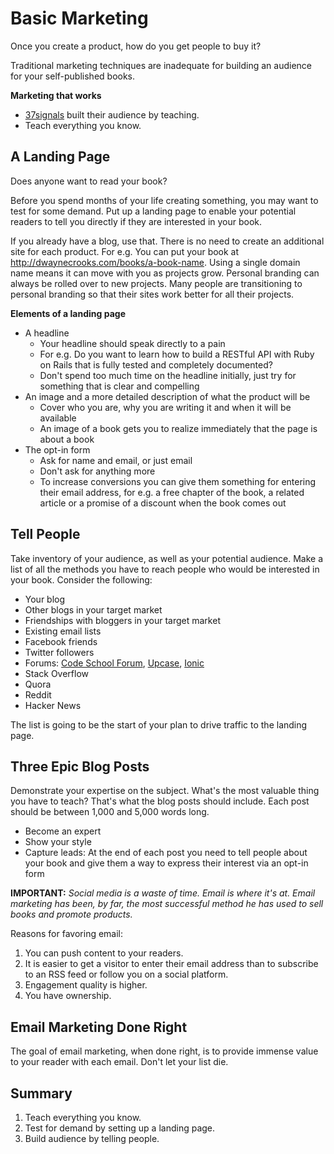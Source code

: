 # Basic Marketing

Once you create a product, how do you get people to buy it?

Traditional marketing techniques are inadequate for building an audience for your self-published books.

**Marketing that works**

- [37signals](https://signalvnoise.com/) built their audience by teaching.
- Teach everything you know.

## A Landing Page

Does anyone want to read your book?

Before you spend months of your life creating something, you may want to test for some demand. Put up a landing page to enable your potential readers to tell you directly if they are interested in your book.

If you already have a blog, use that. There is no need to create an additional site for each product. For e.g. You can put your book at http://dwaynecrooks.com/books/a-book-name. Using a single domain name means it can move with you as projects grow. Personal branding can always be rolled over to new projects. Many people are transitioning to personal branding so that their sites work better for all their projects.

**Elements of a landing page**

- A headline
  - Your headline should speak directly to a pain
  - For e.g. Do you want to learn how to build a RESTful API with Ruby on Rails that is fully tested and completely documented?
  - Don't spend too much time on the headline initially, just try for something that is clear and compelling
- An image and a more detailed description of what the product will be
  - Cover who you are, why you are writing it and when it will be available
  - An image of a book gets you to realize immediately that the page is about a book
- The opt-in form
  - Ask for name and email, or just email
  - Don't ask for anything more
  - To increase conversions you can give them something for entering their email address, for e.g. a free chapter of the book, a related article or a promise of a discount when the book comes out

## Tell People

Take inventory of your audience, as well as your potential audience. Make a list of all the methods you have to reach people who would be interested in your book. Consider the following:

- Your blog
- Other blogs in your target market
- Friendships with bloggers in your target market
- Existing email lists
- Facebook friends
- Twitter followers
- Forums: [Code School Forum](http://discuss.codeschool.io/), [Upcase](http://forum.upcase.com/), [Ionic](http://forum.ionicframework.com/)
- Stack Overflow
- Quora
- Reddit
- Hacker News

The list is going to be the start of your plan to drive traffic to the landing page.

## Three Epic Blog Posts

Demonstrate your expertise on the subject. What's the most valuable thing you have to teach? That's what the blog posts should include. Each post should be between 1,000 and 5,000 words long.

- Become an expert
- Show your style
- Capture leads: At the end of each post you need to tell people about your book and give them a way to express their interest via an opt-in form

**IMPORTANT:** *Social media is a waste of time. Email is where it's at. Email marketing has been, by far, the most successful method he has used to sell books and promote products.*

Reasons for favoring email:

1. You can push content to your readers.
2. It is easier to get a visitor to enter their email address than to subscribe to an RSS feed or follow you on a social platform.
3. Engagement quality is higher.
4. You have ownership.

## Email Marketing Done Right

The goal of email marketing, when done right, is to provide immense value to your reader with each email. Don't let your list die.

## Summary

1. Teach everything you know.
2. Test for demand by setting up a landing page.
3. Build audience by telling people.
